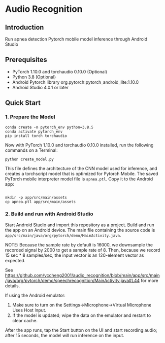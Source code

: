 # Audio Recognition

## Introduction

Run apnea detection Pytorch mobile model inference through Android Studio 

## Prerequisites

* PyTorch 1.10.0 and torchaudio 0.10.0 (Optional)
* Python 3.8 (Optional)
* Android Pytorch library org.pytorch:pytorch_android_lite:1.10.0
* Android Studio 4.0.1 or later

## Quick Start


### 1. Prepare the Model

```
conda create -n pytorch_env python=3.8.5
conda activate pytorch_env
pip install torch torchaudio
```

Now with PyTorch 1.10.0 and torchaudio 0.10.0 installed, run the following commands on a Terminal:

```
python create_model.py
```
This file defines the architecture of the CNN model used for inference, and creates
a torchscript model that is optimized for Pytorch Mobile.
The saved PyTorch mobile interpreter model file is `apnea.ptl`. Copy it to the Android app:
```

mkdir -p app/src/main/assets
cp apnea.ptl app/src/main/assets
```

### 2. Build and run with Android Studio

Start Android Studio and import this repository as a project.
Build and run the app on an Android device. 
The main file containing the source code is `app/src/main/java/org/pytorch/demo/MainActivity.java`.

NOTE: 
Because the sample rate by default is 16000, we downsample the recorded signal by 2000 to get a sample rate of 8.
Then, because we record 15 sec * 8 samples/sec, the input vector is an 120-element vector as expected. 

See https://github.com/vccheng2001/audio_recognition/blob/main/app/src/main/java/org/pytorch/demo/speechrecognition/MainActivity.java#L44 for more details. 

If using the Android emulator:

1. Make sure to turn on the Settings->Microphone->Virtual Microphone Uses Host Input. 
2. If the model is updated; wipe the data on the emulator and restart to clear cache.

After the app runs, tap the Start button on the UI and start recording audio; after 15 seconds, the model will run inference on the input.
